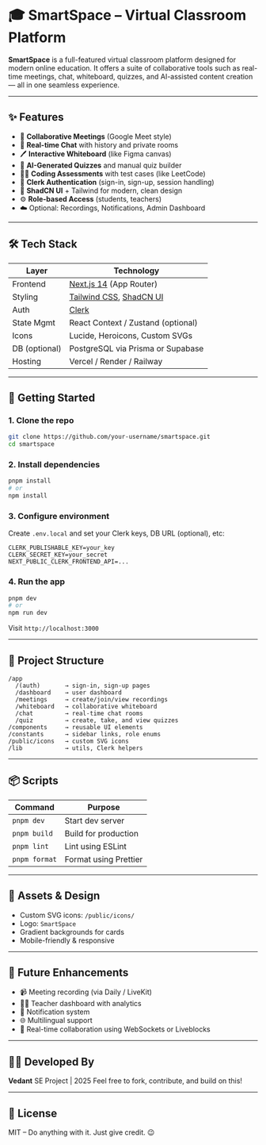 # 🎓 SmartSpace – Virtual Classroom Platform

**SmartSpace** is a full-featured virtual classroom platform designed for modern online education. It offers a suite of collaborative tools such as real-time meetings, chat, whiteboard, quizzes, and AI-assisted content creation — all in one seamless experience.

---

## ✨ Features

- 🎥 **Collaborative Meetings** (Google Meet style)
- 💬 **Real-time Chat** with history and private rooms
- 🖊️ **Interactive Whiteboard** (like Figma canvas)
- 🧠 **AI-Generated Quizzes** and manual quiz builder
- 👨‍💻 **Coding Assessments** with test cases (like LeetCode)
- 🔐 **Clerk Authentication** (sign-in, sign-up, session handling)
- 🎨 **ShadCN UI** + Tailwind for modern, clean design
- ⚙️ **Role-based Access** (students, teachers)
- ☁️ Optional: Recordings, Notifications, Admin Dashboard

---

## 🛠️ Tech Stack

| Layer        | Technology |
|--------------|------------|
| Frontend     | [Next.js 14](https://nextjs.org/) (App Router) |
| Styling      | [Tailwind CSS](https://tailwindcss.com/), [ShadCN UI](https://ui.shadcn.com/) |
| Auth         | [Clerk](https://clerk.dev/) |
| State Mgmt   | React Context / Zustand (optional) |
| Icons        | Lucide, Heroicons, Custom SVGs |
| DB (optional)| PostgreSQL via Prisma or Supabase |
| Hosting      | Vercel / Render / Railway |

---

## 🚀 Getting Started

### 1. Clone the repo

```bash
git clone https://github.com/your-username/smartspace.git
cd smartspace
````

### 2. Install dependencies

```bash
pnpm install
# or
npm install
```

### 3. Configure environment

Create `.env.local` and set your Clerk keys, DB URL (optional), etc:

```env
CLERK_PUBLISHABLE_KEY=your_key
CLERK_SECRET_KEY=your_secret
NEXT_PUBLIC_CLERK_FRONTEND_API=...
```

### 4. Run the app

```bash
pnpm dev
# or
npm run dev
```

Visit `http://localhost:3000`

---

## 🧭 Project Structure

```
/app
  /(auth)       → sign-in, sign-up pages
  /dashboard    → user dashboard
  /meetings     → create/join/view recordings
  /whiteboard   → collaborative whiteboard
  /chat         → real-time chat rooms
  /quiz         → create, take, and view quizzes
/components     → reusable UI elements
/constants      → sidebar links, role enums
/public/icons   → custom SVG icons
/lib            → utils, Clerk helpers
```

---

## 📦 Scripts

| Command       | Purpose               |
| ------------- | --------------------- |
| `pnpm dev`    | Start dev server      |
| `pnpm build`  | Build for production  |
| `pnpm lint`   | Lint using ESLint     |
| `pnpm format` | Format using Prettier |

---

## 📁 Assets & Design

* Custom SVG icons: `/public/icons/`
* Logo: `SmartSpace`
* Gradient backgrounds for cards
* Mobile-friendly & responsive

---

## 📌 Future Enhancements

* 📹 Meeting recording (via Daily / LiveKit)
* 🧑‍🏫 Teacher dashboard with analytics
* 🔔 Notification system
* 🌐 Multilingual support
* 🔄 Real-time collaboration using WebSockets or Liveblocks

---

## 👨‍💻 Developed By

**Vedant**
SE Project | 2025
Feel free to fork, contribute, and build on this!

---

## 📝 License

MIT – Do anything with it. Just give credit. 😉
